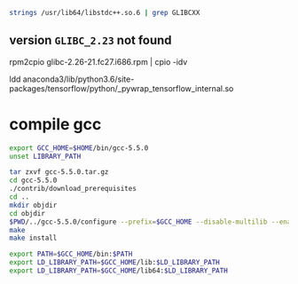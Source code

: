 ```bash
strings /usr/lib64/libstdc++.so.6 | grep GLIBCXX

```

## version `GLIBC_2.23` not found

rpm2cpio glibc-2.26-21.fc27.i686.rpm | cpio -idv

ldd anaconda3/lib/python3.6/site-packages/tensorflow/python/_pywrap_tensorflow_internal.so


# compile gcc

```bash
export GCC_HOME=$HOME/bin/gcc-5.5.0
unset LIBRARY_PATH

tar zxvf gcc-5.5.0.tar.gz
cd gcc-5.5.0
./contrib/download_prerequisites
cd ..
mkdir objdir
cd objdir
$PWD/../gcc-5.5.0/configure --prefix=$GCC_HOME --disable-multilib --enable-languages=c,c++,go # 64-bit only
make
make install

export PATH=$GCC_HOME/bin:$PATH
export LD_LIBRARY_PATH=$GCC_HOME/lib:$LD_LIBRARY_PATH
export LD_LIBRARY_PATH=$GCC_HOME/lib64:$LD_LIBRARY_PATH
```
